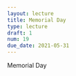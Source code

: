 ```yaml
---
layout: lecture
title: Memorial Day
type: lecture
draft: 1
num: 19
due_date: 2021-05-31
---
```


Memorial Day